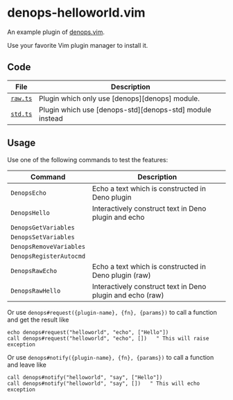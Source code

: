 # denops-helloworld.vim

An example plugin of [denops.vim](https://github.com/vim-denops/denops.vim).

Use your favorite Vim plugin manager to install it.

## Code

| File                                   | Description                                              |
| -------------------------------------- | -------------------------------------------------------- |
| [`raw.ts`](./denops/helloworld/raw.ts) | Plugin which only use [denops][denops] module.           |
| [`std.ts`](./denops/helloworld/std.ts) | Plugin which use [denops-std][denops-std] module instead |

## Usage

Use one of the following commands to test the features:

| Command                 | Description                                                |
| ----------------------- | ---------------------------------------------------------- |
| `DenopsEcho`            | Echo a text which is constructed in Deno plugin            |
| `DenopsHello`           | Interactively construct text in Deno plugin and echo       |
| `DenopsGetVariables`    |                                                            |
| `DenopsSetVariables`    |                                                            |
| `DenopsRemoveVariables` |                                                            |
| `DenopsRegisterAutocmd` |                                                            |
| `DenopsRawEcho`         | Echo a text which is constructed in Deno plugin (raw)      |
| `DenopsRawHello`        | Interactively construct text in Deno plugin and echo (raw) |

Or use `denops#request({plugin-name}, {fn}, {params})` to call a function and
get the result like

```
echo denops#request("helloworld", "echo", ["Hello"])
call denops#request("helloworld", "echo", [])   " This will raise exception
```

Or use `denops#notify({plugin-name}, {fn}, {params})` to call a function and
leave like

```
call denops#notify("helloworld", "say", ["Hello"])
call denops#notify("helloworld", "say", [])   " This will echo exception
```
